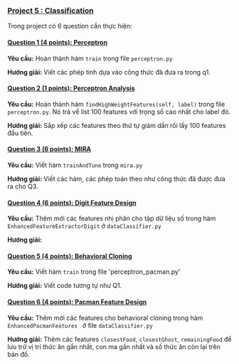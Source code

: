 ### [Project 5 : Classification](https://inst.eecs.berkeley.edu/~cs188/su19/project5/)
Trong project có 6 question cần thực hiện:

#### [Question 1 (4 points): Perceptron](http://ai.berkeley.edu/classification.html#Q1)
**Yêu cầu:** Hoàn thành hàm `train` trong file `perceptron.py`

**Hướng giải:** 
Viết các phép tính dựa vào công thức đã đưa ra trong q1.

#### [Question 2 (1 points): Perceptron Analysis](http://ai.berkeley.edu/classification.html#Q2)
**Yêu cầu:** Hoàn thành hàm `findHighWeightFeatures(self, label)` trong file `perceptron.py`. Nó trả về list 100 features với trọng số 
cao nhất cho label đó.

**Hướng giải:**
Sắp xếp các features theo thứ tự giảm dần rồi lấy 100 features đầu tiên.

#### [Question 3 (6 points): MIRA](http://ai.berkeley.edu/classification.html#Q3)
**Yêu cầu:** Viết hàm `trainAndTune` trong `mira.py`

**Hướng giải:** Viết các hàm, các phép toán theo như công thức đã được đưa ra cho Q3.
 
 #### [Question 4 (6 points): Digit Feature Design](http://ai.berkeley.edu/classification.html#Q4)
 **Yêu cầu:** Thêm mới các features nhị phân cho tập dữ liệu số trong hàm `EnhancedFeatureExtractorDigit` ở `dataClassifier.py`
 
 **Hướng giải:** 
 
 #### [Question 5 (4 points): Behavioral Cloning](http://ai.berkeley.edu/classification.html#Q5)
 **Yêu cầu:** Viết hàm `train` trong file 'perceptron_pacman.py'
 
 **Hướng giải:** Viết code tương tự như Q1.

 #### [Question 6 (4 points): Pacman Feature Design](http://ai.berkeley.edu/classification.html#Q6)
 **Yêu cầu:** Thêm mới các features cho behavioral cloning trong hàm `EnhancedPacmanFeatures ` ở file `dataClassifier.py`
 
 **Hướng giải:** Thêm các features `closestFood`, `closestGhost`, `remainingFood` để lưu trữ vị trí thức ăn gần nhất, 
 con ma gần nhất và số thức ăn còn lại trên bản đồ.
